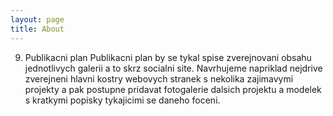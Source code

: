 ```yaml
---
layout: page
title: About
---
```


9. Publikacni plan
Publikacni plan by se tykal spise zverejnovani obsahu jednotlivych galerii a to skrz socialni site. Navrhujeme napriklad nejdrive zverejneni hlavni kostry webovych stranek s nekolika zajimavymi projekty a pak postupne pridavat fotogalerie dalsich projektu a modelek s kratkymi popisky tykajicimi se daneho foceni.